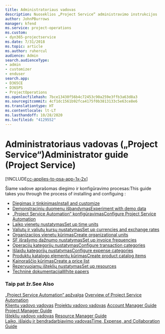 ```yaml
---
title: Administratoriaus vadovas
description: Nuoseklios „Project Service“ administravimo instrukcijos
author: JohnPBurrows
manager: kfend
ms.service: project-operations
ms.custom:
- dyn365-projectservice
ms.date: 7/31/2018
ms.topic: article
ms.author: ruhercul
audience: Admin
search.audienceType:
- admin
- customizer
- enduser
search.app:
- D365CE
- D365PS
- ProjectOperations
ms.openlocfilehash: 7bce13430f56b4c72453c90a259e3ffb3a63d8a3
ms.sourcegitcommit: 4cf1dc1561b92fca4175f0b3813133c5e63ce8e6
ms.translationtype: HT
ms.contentlocale: lt-LT
ms.lasthandoff: 10/28/2020
ms.locfileid: "4129552"
---
```

# <a name="administrator-guide-project-service"></a><span data-ttu-id="409df-103">Administratoriaus vadovas („Project Service“)</span><span class="sxs-lookup"><span data-stu-id="409df-103">Administrator guide (Project Service)</span></span>

[!INCLUDE[cc-applies-to-psa-app-1x-2x](../includes/cc-applies-to-psa-app-1x-2x.md)]

<span data-ttu-id="409df-104">Šiame vadove aprašomas diegimo ir konfigūravimo procesas:</span><span class="sxs-lookup"><span data-stu-id="409df-104">This guide takes you through the process of installing and configuing :</span></span>  
  
- [<span data-ttu-id="409df-105">Diegimas ir tinkinimas</span><span class="sxs-lookup"><span data-stu-id="409df-105">Install and customize</span></span>](install-customize.md)
- [<span data-ttu-id="409df-106">Demonstracinių duomenų išbandymas</span><span class="sxs-lookup"><span data-stu-id="409df-106">Experiment with demo data</span></span>](use-demo-data.md)
- [<span data-ttu-id="409df-107">„Project Service Automation“ konfigūravimas</span><span class="sxs-lookup"><span data-stu-id="409df-107">Configure Project Service Automation</span></span>](configure.md)
- [<span data-ttu-id="409df-108">Laiko vienetų nustatymas</span><span class="sxs-lookup"><span data-stu-id="409df-108">Set up time units</span></span>](set-up-time-units.md)
- [<span data-ttu-id="409df-109">Valiutų ir valiutų kursų nustatymas</span><span class="sxs-lookup"><span data-stu-id="409df-109">Set up currencies and exchange rates</span></span>](set-up-currencies-exchange-rates.md)
- [<span data-ttu-id="409df-110">Organizacijos vienetų kūrimas</span><span class="sxs-lookup"><span data-stu-id="409df-110">Create organizational units</span></span>](create-organizational-units.md)
- [<span data-ttu-id="409df-111">SF išrašymo dažnumo nustatymas</span><span class="sxs-lookup"><span data-stu-id="409df-111">Set up invoice frequencies</span></span>](set-up-invoice-frequencies.md)
- [<span data-ttu-id="409df-112">Operacijų kategorijų nustatymas</span><span class="sxs-lookup"><span data-stu-id="409df-112">Configure transaction categories</span></span>](configure-transaction-categories.md)
- [<span data-ttu-id="409df-113">Išlaidų kategorijų nustatymas</span><span class="sxs-lookup"><span data-stu-id="409df-113">Configure expense categories</span></span>](configure-expense-categories.md)
- [<span data-ttu-id="409df-114">Produktų katalogo elementų kūrimas</span><span class="sxs-lookup"><span data-stu-id="409df-114">Create product catalog items</span></span>](create-product-catalog-items.md)
- [<span data-ttu-id="409df-115">Kainoraščio kūrimas</span><span class="sxs-lookup"><span data-stu-id="409df-115">Create a price list</span></span>](create-price-list.md)
- [<span data-ttu-id="409df-116">Rezervuojamų išteklių nustatymas</span><span class="sxs-lookup"><span data-stu-id="409df-116">Set up resources</span></span>](set-up-resources.md)
- [<span data-ttu-id="409df-117">Techninė dokumentacija</span><span class="sxs-lookup"><span data-stu-id="409df-117">White papers</span></span>](white-papers.md)
  
### <a name="see-also"></a><span data-ttu-id="409df-118">Taip pat žr.</span><span class="sxs-lookup"><span data-stu-id="409df-118">See Also</span></span>  
 <span data-ttu-id="409df-119">[„Project Service Automation“ apžvalga](../psa/overview.md)  </span><span class="sxs-lookup"><span data-stu-id="409df-119">[Overview of Project Service Automation](../psa/overview.md)  </span></span>  
 <span data-ttu-id="409df-120">[Klientų vadovo vadovas](../psa/account-manager-guide.md) [Projektų vadovo vadovas](../psa/project-manager-guide.md) </span><span class="sxs-lookup"><span data-stu-id="409df-120">[Account Manager Guide](../psa/account-manager-guide.md) [Project Manager Guide](../psa/project-manager-guide.md) </span></span>  
 <span data-ttu-id="409df-121">[Išteklių vadovo vadovas](../psa/resource-manager-guide.md) </span><span class="sxs-lookup"><span data-stu-id="409df-121">[Resource Manager Guide](../psa/resource-manager-guide.md) </span></span>  
 [<span data-ttu-id="409df-122">Laiko, išlaidų ir bendradarbiavimo vadovas</span><span class="sxs-lookup"><span data-stu-id="409df-122">Time, Expense, and Collaboration Guide</span></span>](../psa/time-expense-collaboration-guide.md)
